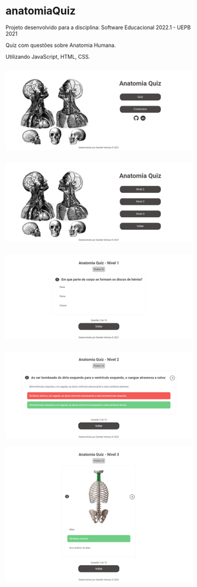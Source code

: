 # anatomiaQuiz

Projeto desenvolvido para a disciplina: Software Educacional 2022.1 - UEPB 2021


Quiz com questões sobre Anatomia Humana.


Utilizando JavaScript, HTML, CSS.


![nome do print](/img/home.png)
--------------------------------------------------------------

![nome do print](/img/quiz.png)
--------------------------------------------------------------

![nome do print](/img/nivel1.png)
--------------------------------------------------------------

![nome do print](/img/nivel2.png)
--------------------------------------------------------------

![nome do print](/img/nivel3.png)
